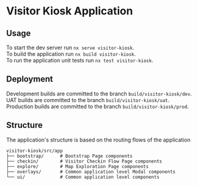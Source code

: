 # Visitor Kiosk Application

## Usage

To start the dev server run `nx serve visitor-kiosk`.  
To build the application run `nx build visitor-kiosk`.  
To run the application unit tests run `nx test visitor-kiosk`.

## Deployment

Development builds are committed to the branch `build/visitor-kiosk/dev`.  
UAT builds are committed to the branch `build/visitor-kiosk/uat`.  
Production builds are committed to the branch `build/visitor-kiosk/prod`.

## Structure

The application's structure is based on the routing flows of the application

```
visitor-kiosk/src/app
├── bootstrap/      # Bootstrap Page components
├── checkin/        # Visitor Checkin Flow Page components
├── explore/        # Map Exploration Page components
├── overlays/       # Common application level Modal components
└── ui/             # Common application level components
```
